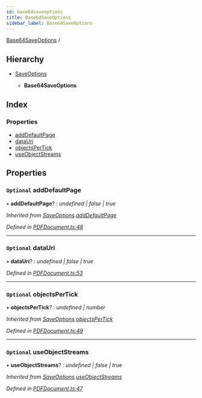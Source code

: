 ```yaml
---
id: base64saveoptions
title: Base64SaveOptions
sidebar_label: Base64SaveOptions
---
```


[Base64SaveOptions](base64saveoptions.md) /

## Hierarchy

* [SaveOptions](saveoptions.md)

  * **Base64SaveOptions**

## Index

### Properties

* [addDefaultPage](base64saveoptions.md#optional-adddefaultpage)
* [dataUri](base64saveoptions.md#optional-datauri)
* [objectsPerTick](base64saveoptions.md#optional-objectspertick)
* [useObjectStreams](base64saveoptions.md#optional-useobjectstreams)

## Properties

### `Optional` addDefaultPage

• **addDefaultPage**? : *undefined | false | true*

*Inherited from [SaveOptions](saveoptions.md).[addDefaultPage](saveoptions.md#optional-adddefaultpage)*

*Defined in [PDFDocument.ts:48](https://github.com/Hopding/pdf-lib/blob/f878b0e/src/api/PDFDocument.ts#L48)*

___

### `Optional` dataUri

• **dataUri**? : *undefined | false | true*

*Defined in [PDFDocument.ts:53](https://github.com/Hopding/pdf-lib/blob/f878b0e/src/api/PDFDocument.ts#L53)*

___

### `Optional` objectsPerTick

• **objectsPerTick**? : *undefined | number*

*Inherited from [SaveOptions](saveoptions.md).[objectsPerTick](saveoptions.md#optional-objectspertick)*

*Defined in [PDFDocument.ts:49](https://github.com/Hopding/pdf-lib/blob/f878b0e/src/api/PDFDocument.ts#L49)*

___

### `Optional` useObjectStreams

• **useObjectStreams**? : *undefined | false | true*

*Inherited from [SaveOptions](saveoptions.md).[useObjectStreams](saveoptions.md#optional-useobjectstreams)*

*Defined in [PDFDocument.ts:47](https://github.com/Hopding/pdf-lib/blob/f878b0e/src/api/PDFDocument.ts#L47)*